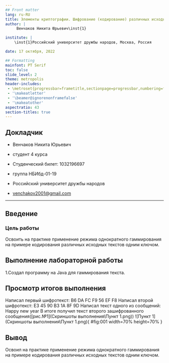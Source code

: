 ```yaml
---
## Front matter
lang: ru-RU
title: Элементы криптографии. Шифрование (кодирование) различных исходных текстов одним ключом
author: |
	 Венчаков Никита Юрьевич\inst{1}

institute: |
	\inst{1}Российский университет дружбы народов, Москва, Россия

date: 17 октября, 2022

## Formatting
mainfont: PT Serif
toc: false
slide_level: 2
theme: metropolis
header-includes: 
 - \metroset{progressbar=frametitle,sectionpage=progressbar,numbering=fraction}
 - '\makeatletter'
 - '\beamer@ignorenonframefalse'
 - '\makeatother'
aspectratio: 43
section-titles: true
---
```

## Докладчик

  * Венчаков Никита Юрьевич

  * студент 4 курса

  * Студенческий билет: 1032196697

  * группа НБИбд-01-19

  * Российский университет дружбы народов

  * [venchakov2001@gmail.com](mailto:venchakov2001@gmail.com)

    


---

## Введение
### Цель работы

Освоить на практике применение режима однократного гаммирования на примере кодирования различных исходных текстов одним ключом.


## Выполнение лабораторной работы

1.Создал программу на Java для гаммирования текста. 

## Просмотр итогов выполнения
Написал первый шифротекст: B6 DA FC F9 56 EF F8
Написал второй шифротекст: E3 45 90 B3 1A 8F 9D
Написал текст одного из сообщений: Happy new year
В итоге получил текст второго зашифрованного сообщения([рис.№1](Скриншоты выполнения\Пункт 1.png))
![Пункт 1](Скриншоты выполнения\Пункт 1.png){ #fig:001 width=70% height=70% }


## Вывод
Освоил на практике применение режима однократного гаммирования на примере кодирования различных исходных текстов одним ключом.